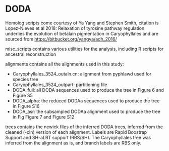 # DODA

Homolog scripts come courtesy of Ya Yang and Stephen Smith, citation is Lopez-Nieves et al 2018: Relaxation of tyrosine pathway regulation underlies the evolution of betalain pigmentation in Caryophyllales and are sourced from https://bitbucket.org/yangya/adh_2016/

misc_scripts contains various utilities for the analysis, including R scripts for ancestral reconstruction 

alignments contains all the alignments used in this study:
* Caryophyllales_3524_outaln.cn: alignment from pyphlawd used for species tree
* Caryophyllales_3524_outpart: partitioning file 
* DODA_full: all DODA sequences used to produce the tree in Figure 6 and Figure S5
* DODA_alpha: the reduced DODAa sequences used to produce the tree in Figure S16
* DODA_asr: the subsampled DODAa alignment used to produce the tree in Fig Figure 7 and Figure S12 

trees contains the newick files of the inferred DODA trees, inferred from the cleaned (-cln) version of each alignment. Labels are Rapid Boostrap Support and SH-aLRT support (RBS/SH). The Caryophyllales tree was inferred from the alignment as is, and branch labels are RBS only. 
